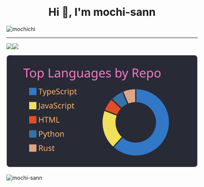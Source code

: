 <!-- <img src="https://raw.githubusercontent.com/mochi-sann/mochi-sann/master/This%20is%20Mochi_%E3%82%A2%E3%83%BC%E3%83%88%E3%83%9C%E3%83%BC%E3%83%89%201.png">
<hr> -->


<!-- <h1 align="center">Hi 👋, I'm Mochi</h1> -->
<br>
<h1 align="center">Hi 👋, I'm mochi-sann</h1>
<p align="left"> <img src="https://komarev.com/ghpvc/?username=mochi-sann" alt="mochichi" /> </p>

<hr>
<img align="left" src="https://github-readme-stats.vercel.app/api/top-langs/?username=mochi-sann&count_private=true&theme=dracula&show_icons=true&locale=en&layout=compact" />
<!-- <br><br><br><br><br><br> -->

&nbsp; <img align="left" src="https://github-readme-stats.vercel.app/api?username=mochi-sann&count_private=true&theme=dracula&show_icons=true&layout=compact&locale=en&" />

<!-- <hr> -->
[![](https://raw.githubusercontent.com/mochi-sann/mochi-sann/master/profile-summary-card-output/dracula/1-repos-per-language.svg)](https://github.com/vn7n24fzkq/github-profile-summary-cards)











<p><img align="center" src="https://github-readme-streak-stats.herokuapp.com/?user=mochi-sann&" alt="mochi-sann" /></p>


